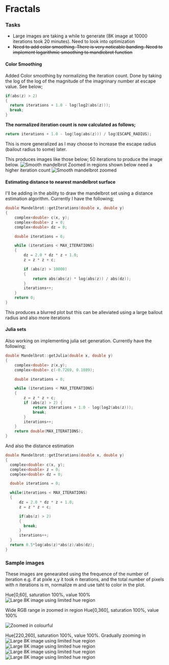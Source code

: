 # Fractals

### Tasks

* Large images are taking a while to generate (8K image at 10000 iterations took 20 minutes). Need to look into optimization
* ~~Need to add color smoothing. There is very noticable banding. Need to implement logarithmic smoothing to mandlebrot function~~

#### Color Smoothing

Added Color smoothing by normalizing the iteration count. Done by taking the log of the log of the magnitude of the imagninary number at escape value. See below;

```cpp
if(abs(z) > 2)
{
  return iterations + 1.0 - log(log2(abs(z)));
  break;
}
```
**The normalized iteration count is now calculated as follows;**
```cpp
return iterations + 1.0 - log(log(abs(z))) / log(ESCAPE_RADIUS);
```
This is more generalized as I may choose to increase the escape radius (bailout radius to some) later.

This produces images like those below;
50 iterations to produce the image below.
![Smooth mandelbrot](https://github.com/OzyOzk/fractals/blob/with_hsv/fractals/Samples/smooth1j.jpg)
Zoomed in regions shown below need a higher iteration count 
![Smooth mandelbrot zoomed](https://github.com/OzyOzk/fractals/blob/with_hsv/fractals/Samples/smooth2j.jpg)

#### Estimating distance to nearest mandelbrot surface

I'll be adding in the ability to draw the mandelbrot set using a distance estimation algorithm. Currently I have the following;

```cpp
double Mandelbrot::getIterations(double x, double y)
{
    complex<double> c(x, y);
    complex<double> z = 0;
    complex<double> dz = 0;

    double iterations = 0;

    while (iterations < MAX_ITERATIONS)
    {
        dz = 2.0 * dz * z + 1.0;
        z = z * z + c;

        if (abs(z) > 10000)
        {
            return abs(abs(z) * log(abs(z)) / abs(dz));
        }
        iterations++;
    }
    return 0;
}
```
This produces a blurred plot but this can be alleviated using a large bailout radius and also more iterations

#### Julia sets

Also working on implementing julia set generation. Currently have the following;
```cpp
double Mandelbrot::getJulia(double x, double y)
{
    complex<double> z(x,y);
    complex<double> c(-0.7269, 0.1889);

    double iterations = 0;

    while (iterations < MAX_ITERATIONS)
    {
        z = z * z + c;
        if (abs(z) > 2) {
            return iterations + 1.0 - log(log2(abs(z)));
            break;
        }
        iterations++;
    }
    return double(MAX_ITERATIONS);
}
```
And also the distance estimation

```cpp
double Mandelbrot::getIterations(double x, double y)
{
  complex<double> c(x, y);
  complex<double> z = 0;
  complex<double> dz = 0;

  double iterations = 0;

  while(iterations < MAX_ITERATIONS)
  {
      dz = 2.0 * dz * z + 1.0;
      z = z * z + c;

      if(abs(z) > 2)
      {
        break;
      }
      iterations++;
  }
  return 0.5*log(abs(z)*abs(z)/abs(dz);
}
```
### Sample images
These images are genearated using the frequence of the number of iteration e.g. if at pixle  x,y it took n iterations, and the total
number of pixels with n iterations is m, normalize m and use taht to color in the plot.


Hue[0,60], saturation 100%, value 100%
![Large 8K image using limited hue region](https://github.com/OzyOzk/fractals/blob/with_hsv/fractals/Samples/main.jpg)

Wide RGB range in zoomed in region Hue[0,360], saturation 100%, value 100%

![Zoomed in colourful](https://github.com/OzyOzk/fractals/blob/with_hsv/fractals/Samples/Test10j.jpg)

Hue[220,260], saturation 100%, value 100%. Gradually zooming in
![Large 8K image using limited hue region](https://github.com/OzyOzk/fractals/blob/with_hsv/fractals/Samples/Test4j.jpg)
![Large 8K image using limited hue region](https://github.com/OzyOzk/fractals/blob/with_hsv/fractals/Samples/Test5j.jpg)
![Large 8K image using limited hue region](https://github.com/OzyOzk/fractals/blob/with_hsv/fractals/Samples/Test6j.jpg)
![Large 8K image using limited hue region](https://github.com/OzyOzk/fractals/blob/with_hsv/fractals/Samples/Test7j.jpg)


